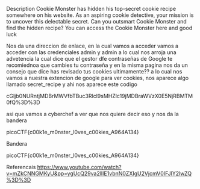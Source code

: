 
Description
Cookie Monster has hidden his top-secret cookie recipe somewhere on his website. As an aspiring cookie detective, your mission is to uncover this delectable secret. Can you outsmart Cookie Monster and find the hidden recipe?
You can access the Cookie Monster here and good luck


Nos da una direccion de enlace, en la cual vamos a acceder
vamos a acceder con las credenciales admin y admin a lo cual nos arroja una advetencia la cual dice  que el gestor dfe contraseñas de Google te recomiednoa que cambies tu contraseña
 y en la misma pagina nos da un consejo que dice  has revisado tus cookies ultimamente??
a lo cual nos vamos a nuestra extencion de google para ver cookies, nos aparece algo llamado 
secret_recipe
 y ahi nos aparece este codigo 


cGljb0NURntjMDBrMWVfbTBuc3Rlcl9sMHZlc19jMDBraWVzX0E5NjRBMTM0fQ%3D%3D


asi que vamos a cyberchef a ver que nos quiere decir eso 
y nos da la bandera

picoCTF{c00k1e_m0nster_l0ves_c00kies_A964A134}


Bandera

picoCTF{c00k1e_m0nster_l0ves_c00kies_A964A134}


Referencais
https://www.youtube.com/watch?v=mZkCNNGMKyU&pp=ygUcQ29va2llIE1vbnN0ZXIgU2VjcmV0IFJlY2lwZQ%3D%3D

